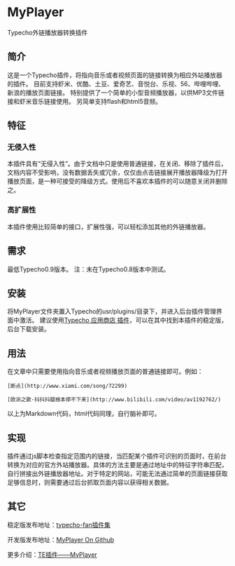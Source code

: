 MyPlayer
========

Typecho外链播放器转换插件



## 简介
这是一个Typecho插件，将指向音乐或者视频页面的链接转换为相应外站播放器的插件。
目前支持虾米、优酷、土豆、爱奇艺、音悦台、乐视、56、哔哩哔哩、新浪的播放页面链接。
特别提供了一个简单的小型音频播放器，以供MP3文件链接和虾米音乐链接使用。
另简单支持flash和html5音频。

## 特征
### 无侵入性
本插件具有“无侵入性”。由于文档中只是使用普通链接，在关闭、移除了插件后，文档内容不受影响，没有数据丢失或冗余，仅仅由点击链接展开播放器降级为打开播放页面，是一种可接受的降级方式。使用后不喜欢本插件的可以随意关闭并删除之。
### 高扩展性
本插件使用比较简单的接口，扩展性强，可以轻松添加其他的外链播放器。

## 需求
最低Typecho0.9版本。
注：未在Typecho0.8版本中测试。

## 安装
将MyPlayer文件夹置入Typecho的usr/plugins/目录下，并进入后台插件管理界面中激活。
建议使用[Typecho 应用商店 插件][4]，可以在其中找到本插件的稳定版，后台下载安装。

## 用法
在文章中只需要使用指向音乐或者视频播放页面的普通链接即可。例如：

```
[断点](http://www.xiami.com/song/72299)

[欧派之歌·抖抖抖腿根本停不下来](http://www.bilibili.com/video/av1192762/)
```

以上为Markdown代码，html代码同理，自行脑补即可。

## 实现
插件通过js脚本检查指定范围内的链接，当匹配某个插件可识别的页面时，在前台转换为对应的官方外站播放器。具体的方法主要是通过地址中的特征字符串匹配，自行拼接出外链播放器地址。对于特定的网站，可能无法通过简单的页面链接获取足够信息时，则需要通过后台抓取页面内容以获得相关数据。

## 其它
稳定版发布地址：[typecho-fan插件集][3]

开发版发布地址：[MyPlayer On Github][3]

更多介绍：[TE插件——MyPlayer][1]



[1]:http://perichr.org/plugin/2014/04/14/myplayer
[2]:https://github.com/perichr/MyPlayer/tree/develop
[3]:https://github.com/typecho-fans/plugins/tree/master/MyPlayer
[4]:https://github.com/typecho-app-store/AppStore


